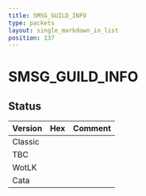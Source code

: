 ```yaml
---
title: SMSG_GUILD_INFO
type: packets
layout: single_markdown_in_list
position: 137
---
```


# SMSG_GUILD_INFO

## Status

Version | Hex | Comment
---------- | ---------- | ---------- 
Classic |  |  
TBC |  |  
WotLK |  |  
Cata |  |  
